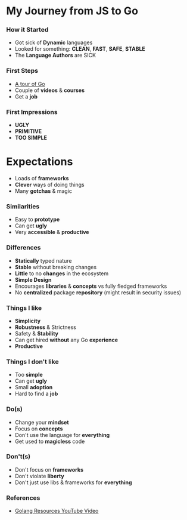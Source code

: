 # My Journey from JS to Go

### How it Started

- Got sick of **Dynamic** languages
- Looked for something: **CLEAN**, **FAST**, **SAFE**, **STABLE**
- The **Language Authors** are SICK

### First Steps

- [A tour of Go](https://tour.golang.org/)
- Couple of **videos** & **courses**
- Get a **job**

### First Impressions

- **UGLY**
- **PRIMITIVE**
- **TOO SIMPLE**

# Expectations

- Loads of **frameworks**
- **Clever** ways of doing things
- Many **gotchas** & magic

### Similarities

- Easy to **prototype**
- Can get **ugly**
- Very **accessible** & **productive**

### Differences

- **Statically** typed nature
- **Stable** without breaking changes
- **Little** to no **changes** in the ecosystem
- **Simple Design**
- Encourages **libraries** & **concepts** vs fully fledged frameworks
- No **centralized** package **repository** (might result in security issues)

### Things I like

- **Simplicity**
- **Robustness** & Strictness
- Safety & **Stability**
- Can get hired **without** any Go **experience**
- **Productive**

### Things I don't like

- Too **simple**
- Can get **ugly**
- Small **adoption**
- Hard to find a **job**

### Do(s)

- Change your **mindset**
- Focus on **concepts**
- Don't use the language for **everything**
- Get used to **magicless** code

### Don't(s)

- Don't focus on **frameworks**
- Don't violate **liberty**
- Don't just use libs & frameworks for **everything**

### References

- [Golang Resources YouTube Video](https://youtu.be/S8ufuQLa4BY)
